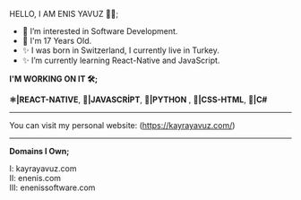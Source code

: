 HELLO, I AM ENIS YAVUZ 👨‍💻;
- 👀 I’m interested in Software Development.
- 🌱 I'm 17 Years Old.
- ✨ I was born in Switzerland, I currently live in Turkey.
- ✨ I’m currently learning React-Native and JavaScript.


<b>I'M WORKING ON IT 🛠️;</b>

<b>⚛️|REACT-NATIVE</b>, <b>📒|JAVASCRİPT</b>, <b>📘|PYTHON</b> , <b>📙|CSS-HTML</b>, <b>📕|C#</b>

<hr>

You can visit my personal website: (https://kayrayavuz.com/)
<!---
enenis/enenis is a ✨ special ✨ repository because its `README.md` (this file) appears on your GitHub profile.
You can click the Preview link to take a look at your changes.
--->
 


<!--Founder OF <b>Enenis</b> Software.-->

<hr>
<b>Domains I Own;</b>

I: kayrayavuz.com <br>
II: enenis.com <br>
III: enenissoftware.com <br>
